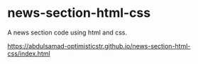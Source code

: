 # news-section-html-css
A news section code using html and css.<br>

 https://abdulsamad-optimisticstr.github.io/news-section-html-css/index.html
